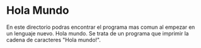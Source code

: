 # Hola Mundo
En este directorio podras encontrar el programa mas comun al empezar en un
lenguaje nuevo. Hola mundo. Se trata de un programa que imprimir la cadena de
caracteres "Hola mundo!".
